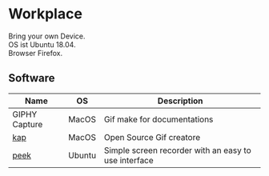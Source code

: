 # Workplace
Bring your own Device.  
OS ist Ubuntu 18.04.  
Browser Firefox.

## Software

Name | OS | Description
-|-|-
GIPHY Capture | MacOS | Gif make for documentations
[kap](https://getkap.co/) | MacOS | Open Source Gif creatore
[peek](https://github.com/phw/peek) | Ubuntu | Simple screen recorder with an easy to use interface